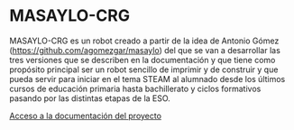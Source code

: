 # MASAYLO-CRG
MASAYLO-CRG es un robot creado a partir de la idea de Antonio Gómez (https://github.com/agomezgar/masaylo) del que se van a desarrollar las tres versiones que se describen en la documentación y que tiene como propósito principal ser un robot sencillo de imprimir y de construir y que pueda servir para iniciar en el tema STEAM al alumnado desde los últimos cursos de educación primaria hasta bachillerato y ciclos formativos pasando por las distintas etapas de la ESO.

[Acceso a la documentación del proyecto](https://clubroboticagranada.github.io/MASAYLO-CRG/)
